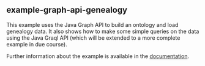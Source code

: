 
## example-graph-api-genealogy

This example uses the Java Graph API to build an ontology and load genealogy data. It also shows how to make some simple queries on the data using the Java Graql API (which will be extended to a more complete example in due course). 

Further information about the example is available in the [documentation](https://grakn.ai/pages/documentation/developing-with-java/graph-api.html).



